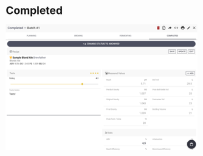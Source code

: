 # Completed

![Full overview over how the batch went, add taste rating if you want](../.gitbook/assets/image%20%2846%29.png)

